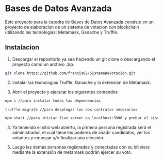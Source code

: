 # Bases de Datos Avanzada

Este proyecto para la catedra de Bases de Datos Avanzada consiste en un proyecto de elaboracion de un sistema de votacion con blockchain utilizando las tecnologias: Metamask, Ganache y Truffle.

## Instalacion

1. Descargar el repositorio ya sea haciendo un git clone o descargando el proyecto como un archivo .zip.

```bash
git clone https://github.com/francis62/SistemaDeVotacion.git
```

2. Instalar las tecnologias Truffle, Ganache y la extension de Metamask.

3. Abrir el proyecto y ejecutar los siguientes comandos:
```bash
npm i //para instalar todas las dependencias
```
```bash
truffle migrate //para desplegar los dos contratos necesarios
```
```bash
npm start //para iniciar live server en localhost:3000 y probar el sistema
```
4. Ya teniendo el sitio web abierto, la primera persona registrada será el administrador, el cual tiene los poderes de añadir candidatos, ver los votantes y empezar y/o finalizar una elección.

5. Luego las demás personas registradas y conectadas con su billetera mediante la extensión de metamask podrán ejercer su voto. 

